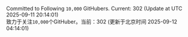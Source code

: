 Committed to Following `10,000` GitHubers. Current: <!-- FOLLOWING_COUNT -->302<!-- FOLLOWING_COUNT --> (Update at UTC <!-- LAST_UPDATED -->2025-09-11 20:14:01<!-- LAST_UPDATED -->)<br>
致力于关注`10,000`个GitHuber。当前：<!-- FOLLOWING_COUNT -->302<!-- FOLLOWING_COUNT --> (更新于北京时间 <!-- LAST_UPDATED_CST -->2025-09-12 04:14:01<!-- LAST_UPDATED_CST -->)
